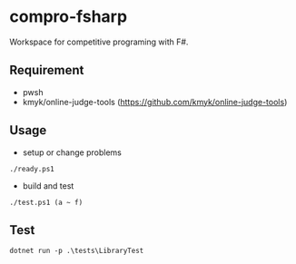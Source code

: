 # compro-fsharp

Workspace for competitive programing with F#.

## Requirement

* pwsh
* kmyk/online-judge-tools (https://github.com/kmyk/online-judge-tools)

## Usage

* setup or change problems

```pwsh
./ready.ps1
```

* build and test

```pwsh
./test.ps1 (a ~ f)
```

## Test

```pwsh
dotnet run -p .\tests\LibraryTest
```

